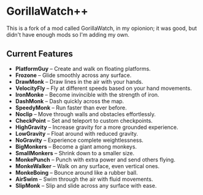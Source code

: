 # GorillaWatch++

This is a fork of a mod called GorillaWatch, in my opionion; it was good, but didn't have enough mods so I'm adding my own.

## Current Features

- **PlatformGuy** – Create and walk on floating platforms.
- **Frozone** – Glide smoothly across any surface.
- **DrawMonk** – Draw lines in the air with your hands.
- **VelocityFly** – Fly at different speeds based on your hand movements.
- **IronMonke** – Become invincible with the strength of iron.
- **DashMonk** – Dash quickly across the map.
- **SpeedyMonk** – Run faster than ever before.
- **Noclip** – Move through walls and obstacles effortlessly.
- **CheckPoint** – Set and teleport to custom checkpoints.
- **HighGravity** – Increase gravity for a more grounded experience.
- **LowGravity** – Float around with reduced gravity.
- **NoGravity** – Experience complete weightlessness.
- **BigMonkers** – Become a giant among monkeys.
- **SmallMonkers** – Shrink down to a smaller size.
- **MonkePunch** – Punch with extra power and send others flying.
- **MonkeWalker** – Walk on any surface, even vertical ones.
- **MonkeBoing** – Bounce around like a rubber ball.
- **AirSwim** – Swim through the air with fluid movements.
- **SlipMonk** – Slip and slide across any surface with ease.
